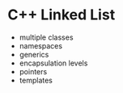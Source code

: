C++ Linked List
================

- multiple classes
- namespaces
- generics
- encapsulation levels
- pointers
- templates